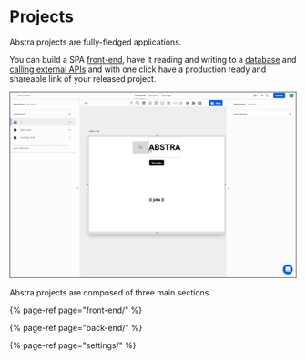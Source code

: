 # Projects

Abstra projects are fully-fledged applications.

You can build a SPA [front-end](front-end/), have it reading and writing to a [database](back-end/tables.md) and [calling external APIs](back-end/connectors.md) and with one click have a production ready and shareable link of your released project.

![](../../.gitbook/assets/release.gif)

Abstra projects are composed of three main sections

{% page-ref page="front-end/" %}

{% page-ref page="back-end/" %}

{% page-ref page="settings/" %}



